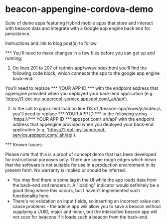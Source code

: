 # beacon-appengine-cordova-demo
Suite of demo apps featuring Hybrid mobile apps that store and interact with beacon data and integrate with a Google app engine back end for persistence.

Instructions and link to blog post(s) to follow.

*** You'll need to make changes in a few files before you can get up and running:

1) On lines 201 to 207 of /admin-app/www/index.html you'll find the following code block, which connects the app to the google app engine back-end:
	<script src="https://apis.google.com/js/client.js?onload=init">
    { "client": {},
      "googleapis.config": {
        root: "https://*** YOUR APP ID ***/_ah/api"
      }
    }
	</script>
You'll need to replace *** YOUR APP ID *** with the endpoint address that appengine provided when you deployed your back-end application (e.g. 'https://1-dot-my-supercool-service.appspot.com/_ah/api').

2) In the call to gapi.client.load on line 113 of /beacon-app/www/js/index.js, you'll need to replace *** YOUR APP ID *** in the following string 'https://*** YOUR APP ID ***.appspot.com/_ah/api' with the endpoint address that appengine provided when you deployed your back-end application (e.g. 'https://1-dot-my-supercool-service.appspot.com/_ah/api').

*** Known Issues:

Please note that this is a proof of concept demo that has been developed for instructional purposes only. There are some rough edges which mean that the software is not suitable for use in a production environment in its present form. No warranty is implied or should be inferred.

* You may find there is some lag in the UI while the app loads data from the back-end and renders it. A "loading" indicator would definitely be a good thing where this occurs, but I haven't implemented such functionality here.
* There's no validation on input fields, so inserting an incorrect value can cause problems - the admin app will allow you to save a beacon without supplying a UUID, major and minor, but the interactive beacon app will not scan for beacons if it loads such a beacon from the back-end.
